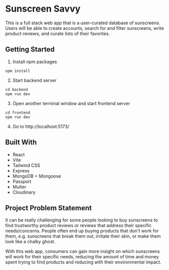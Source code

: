 # Sunscreen Savvy
This is a full stack web app that is a user-curated database of sunscreens. Users will be able to create accounts, search for and filter sunscreens, write product reviews, and curate lists of their favorites.


## Getting Started
1. Install npm packages
```
npm install
```
2. Start backend server
```
cd backend
npm run dev
```
3. Open another terminal window and start frontend server
```
cd frontend
npm run dev
```
4. Go to http://localhost:5173/


## Built With
- React
- Vite
- Tailwind CSS
- Express
- MongoDB + Mongoose
- Passport
- Multer
- Cloudinary
  

## Project Problem Statement
It can be really challenging for some people looking to buy sunscreens to find trustworthy product reviews or reviews that address their specific needs/concerns. People often end up buying products that don't work for them, e.g. sunscreens that break them out, irritate their skin, or make them look like a chalky ghost.

With this web app, consumers can gain more insight on which sunscreens will work for their specific needs, reducing the amount of time and money spent trying to find products and reducing with their environmental impact.
